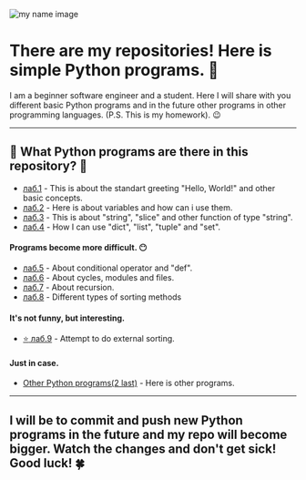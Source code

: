 ![my name image](https://user-images.githubusercontent.com/91422417/137530239-19491bd5-6cb3-455b-9349-4daeae550609.png)
# **There are my repositories! Here is simple Python programs.** :mushroom:
I am a beginner software engineer and a student. Here I will share with you different basic Python programs and in the future other programs in other programming languages.
(P.S. This is my homework). :wink:
____
## :full_moon_with_face: **What Python programs are there in this repository?** :new_moon_with_face:
+ [лаб.1](https://github.com/SconeScone/Homework/tree/master/лаб.1) - This is about the standart greeting "Hello, World!" and other basic concepts.
+ [лаб.2](https://github.com/SconeScone/Homework/tree/master/лаб.2) - Here is about variables and how can i use them.
+ [лаб.3](https://github.com/SconeScone/Homework/tree/master/лаб.3) - This is about "string", "slice" and other function of type "string".
+ [лаб.4](https://github.com/SconeScone/Homework/tree/master/лаб.4) - How I can use "dict", "list", "tuple" and "set".
#### **Programs become more difficult.** :no_mouth:
+ [лаб.5](https://github.com/SconeScone/Homework/tree/master/лаб.5) - About conditional operator and "def".
+ [лаб.6](https://github.com/SconeScone/Homework/tree/master/лаб.6) - About cycles, modules and files.
+ [лаб.7](https://github.com/SconeScone/Homework/tree/master/лаб.7) - About recursion.
+ [лаб.8](https://github.com/SconeScone/Homework/tree/master/лаб.8) - Different types of sorting methods
#### **It's not funny, but interesting.**
+ [:star: лаб.9](https://github.com/SconeScone/Homework/tree/master/lab.9(external%20sort)) - Attempt to do external sorting.
#### **Just in case.**
+ [Other Python programs(2 last)](https://github.com/SconeScone/Homework) - Here is other programs.
____
## I will be to commit and push new Python programs in the future and my repo will become bigger. Watch the changes and don't get sick! Good luck! :four_leaf_clover:
